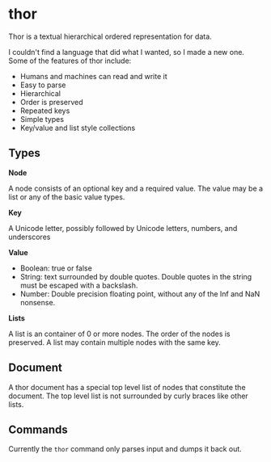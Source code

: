 thor
====

Thor is a textual hierarchical ordered representation for data.

I couldn't find a language that did what I wanted, so I made a new one.  Some of the
features of thor include:

* Humans and machines can read and write it
* Easy to parse
* Hierarchical
* Order is preserved
* Repeated keys
* Simple types
* Key/value and list style collections

Types
-----

**Node**

A node consists of an optional key and a required value.  The value may be a
list or any of the basic value types.

**Key**

A Unicode letter, possibly followed by Unicode letters, numbers, and underscores

**Value**

* Boolean: true or false
* String: text surrounded by double quotes.
  Double quotes in the string must be escaped with a backslash.
* Number: Double precision floating point, without any of the Inf and NaN nonsense.

**Lists**

A list is an container of 0 or more nodes.  The order of the nodes is
preserved.  A list may contain multiple nodes with the same key.

Document
--------

A thor document has a special top level list of nodes that constitute the
document.  The top level list is not surrounded by curly braces like other
lists.

Commands
--------

Currently the `thor` command only parses input and dumps it back out.
